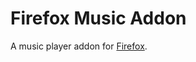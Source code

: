 [firefox-url]: https://www.mozilla.org/firefox/
# Firefox Music Addon

A music player addon for [Firefox][firefox-url].
